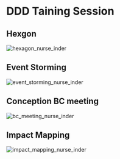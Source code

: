 # DDD Taining Session 


## Hexgon


![hexagon_nurse_inder](https://user-images.githubusercontent.com/14818169/195835199-e5f532aa-72fa-4632-814a-02e808076968.jpg)


## Event Storming

![event_storming_nurse_inder](https://user-images.githubusercontent.com/14818169/195835433-6db8b5ad-c8dc-4d54-bbc7-735fe912c9c8.jpg)


## Conception BC meeting


![bc_meeting_nurse_inder](https://user-images.githubusercontent.com/14818169/195835618-2ad207bb-209e-4492-9ba5-22022babb9c1.jpg)


## Impact Mapping

![impact_mapping_nurse_inder](https://user-images.githubusercontent.com/14818169/195835914-acf05c7a-2bab-4e21-b7a0-3af4c100c469.jpg)



